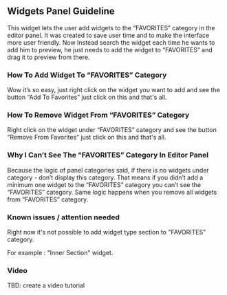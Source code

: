 ## Widgets Panel Guideline

This widget lets the user add widgets to the “FAVORITES” category in the editor panel. 
It was created to save user time and to make the interface more user friendly. 
Now Instead search the widget each time he wants to add him to preview, he just needs to add the widget to “FAVORITES” and drag it to preview from there.

### How To Add Widget To “FAVORITES” Category
Wow it’s so easy, just right click on the widget you want to add and see the button “Add To Favorites” just click on this and that's all.

### How To Remove Widget From “FAVORITES” Category
Right click on the widget under “FAVORITES” category and see the button “Remove From Favorites” just click on this and that's all.

### Why I Can’t See The “FAVORITES” Category In Editor Panel
Because the logic of panel categories said, if there is no widgets under category - don’t display this category. That means if you didn’t add a minimum one widget to the “FAVORITES” category you can’t see the “FAVORITES” category. Same logic happens when you remove all widgets from “FAVORITES” category.

### Known issues / attention needed
Right now it's not possible to add widget type section to "FAVORITES" category.

For example : "Inner Section" widget.     

### Video
TBD: create a video tutorial
